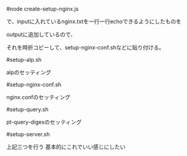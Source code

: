#node create-setup-nginx.js

で、inputに入れているnginx.txtを一行一行echoできるようにしたものを

outputに追加しているので、

それを時折コピーして、setup-nginx-conf.shなどに貼り付ける。


#setup-alp.sh

alpのセッティング

#setup-nginx-conf.sh

nginx.confのセッティング

#setup-query.sh

pt-query-digesのセッティング

#setup-server.sh

上記三つを行う
基本的にこれでいい感じにしたい
